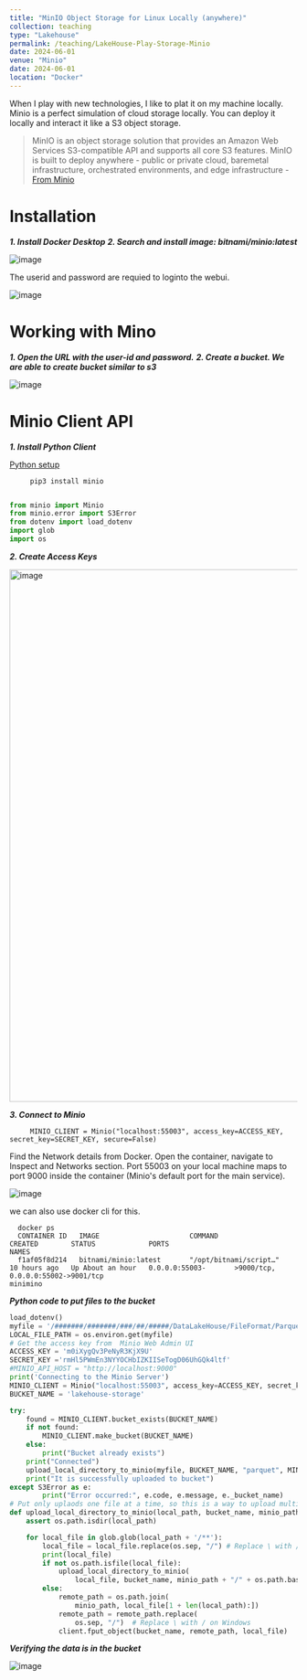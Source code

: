 ```yaml
---
title: "MinIO Object Storage for Linux Locally (anywhere)"
collection: teaching
type: "Lakehouse"
permalink: /teaching/LakeHouse-Play-Storage-Minio
date: 2024-06-01
venue: "Minio"
date: 2024-06-01
location: "Docker"
---
```


When I play with new technologies, I like to plat it on my machine locally. Minio is a perfect simulation of cloud storage locally. You can deploy it locally and interact it like a S3 object storage.

> MinIO is an object storage solution that provides an Amazon Web Services S3-compatible API and supports all core S3 features. MinIO is built to deploy anywhere - public or private cloud, baremetal infrastructure, orchestrated environments, and edge infrastructure - [From Minio](https://min.io/docs/minio/linux/index.html)

# Installation
***1. Install Docker Desktop***
***2. Search and install image: bitnami/minio:latest***
   
   ![image](https://github.com/nuneskris/nuneskris.github.io/assets/82786764/b380c61b-0443-412b-a822-1d981760c069)

   The userid and password are requied to loginto the webui.
   
   ![image](https://github.com/nuneskris/nuneskris.github.io/assets/82786764/eb31cefb-39f6-4b96-a251-30be48380eb9)

# Working with Mino
***1. Open the URL with the user-id and password.***
***2. Create a bucket. We are able to create bucket similar to s3***
   
 ![image](https://github.com/nuneskris/nuneskris.github.io/assets/82786764/1cb79ca4-cf17-435c-83f8-6a26d6d45f59)

# Minio Client API
***1. Install Python Client***

 [Python setup](https://min.io/docs/minio/linux/developers/python/minio-py.html)
   
         pip3 install minio
   
```python

from minio import Minio
from minio.error import S3Error
from dotenv import load_dotenv
import glob    
import os
```

***2. Create Access Keys***

<img width="932" alt="image" src="https://github.com/nuneskris/nuneskris.github.io/assets/82786764/c53feeb2-b961-4505-a758-c54a19da6e27">

***3. Connect to Minio***
   
         MINIO_CLIENT = Minio("localhost:55003", access_key=ACCESS_KEY, secret_key=SECRET_KEY, secure=False)

Find the Network details from Docker. Open the container, navigate to Inspect and Networks section. Port 55003 on your local machine maps to port 9000 inside the container (Minio's default port for the main service).

   ![image](https://github.com/nuneskris/nuneskris.github.io/assets/82786764/248a331b-cb4a-4151-a5be-428073f1b3de)

we can also use docker cli for this.

      docker ps
      CONTAINER ID   IMAGE                      COMMAND                  CREATED        STATUS             PORTS                                                                                                  NAMES
      f1af05f8d214   bitnami/minio:latest       "/opt/bitnami/script…"   10 hours ago   Up About an hour   0.0.0.0:55003-       >9000/tcp, 0.0.0.0:55002->9001/tcp                                                       minimino

***Python code to put files to the bucket***

```python
load_dotenv()
myfile = '/#######/#######/###/##/#####/DataLakeHouse/FileFormat/Parquet/BestPractices/ProvisionData'
LOCAL_FILE_PATH = os.environ.get(myfile)
# Get the access key from  Minio Web Admin UI
ACCESS_KEY = 'm0iXygQv3PeNyR3KjX9U'
SECRET_KEY ='rmHl5PWmEn3NYYOCHbIZKIISeTogD06UhGQk4ltf'
#MINIO_API_HOST = "http://localhost:9000"
print('Connecting to the Minio Server')
MINIO_CLIENT = Minio("localhost:55003", access_key=ACCESS_KEY, secret_key=SECRET_KEY, secure=False)
BUCKET_NAME = 'lakehouse-storage'

try:  
    found = MINIO_CLIENT.bucket_exists(BUCKET_NAME)
    if not found:
        MINIO_CLIENT.make_bucket(BUCKET_NAME)
    else:
        print("Bucket already exists")
    print("Connected")
    upload_local_directory_to_minio(myfile, BUCKET_NAME, "parquet", MINIO_CLIENT)
    print("It is successfully uploaded to bucket")
except S3Error as e:
        print("Error occurred:", e.code, e.message, e._bucket_name)
# Put only uplaods one file at a time, so this is a way to upload multiple files by parsing through the folders.
def upload_local_directory_to_minio(local_path, bucket_name, minio_path, client):
    assert os.path.isdir(local_path)

    for local_file in glob.glob(local_path + '/**'):
        local_file = local_file.replace(os.sep, "/") # Replace \ with / on Windows
        print(local_file)
        if not os.path.isfile(local_file):
            upload_local_directory_to_minio(
                local_file, bucket_name, minio_path + "/" + os.path.basename(local_file), client)
        else:
            remote_path = os.path.join(
                minio_path, local_file[1 + len(local_path):])
            remote_path = remote_path.replace(
                os.sep, "/")  # Replace \ with / on Windows
            client.fput_object(bucket_name, remote_path, local_file)
```

***Verifying the data is in the bucket***

![image](https://github.com/nuneskris/nuneskris.github.io/assets/82786764/337f902f-c509-40fa-924e-19a816782d68)



